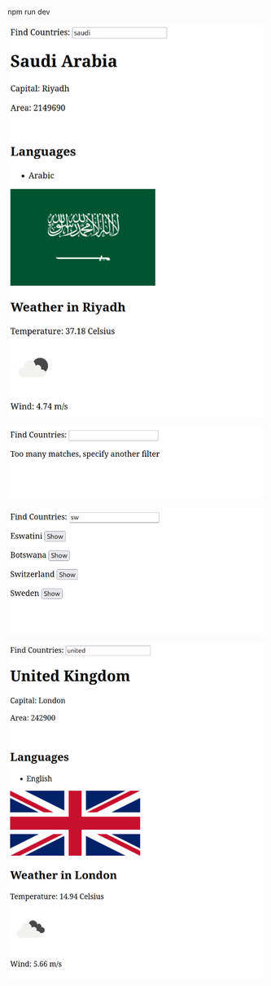 npm run dev

![alt text](image.png)

![alt text](image-1.png)

![alt text](image-2.png)

![alt text](image-3.png)